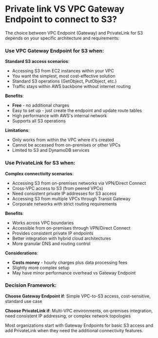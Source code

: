 # Private link VS VPC Gateway Endpoint to connect to S3?

The choice between VPC Endpoint (Gateway) and PrivateLink for S3 depends on your specific architecture and requirements:

### Use VPC Gateway Endpoint for S3 when:

**Standard S3 access scenarios**:

* Accessing S3 from EC2 instances within your VPC
* You want the simplest, most cost-effective solution
* Standard S3 operations (GetObject, PutObject, etc.)
* Traffic stays within AWS backbone without internet routing

**Benefits**:

* **Free** - no additional charges
* Easy to set up - just create the endpoint and update route tables
* High performance with AWS's internal network
* Supports all S3 operations

**Limitations**:

* Only works from within the VPC where it's created
* Cannot be accessed from on-premises or other VPCs
* Limited to S3 and DynamoDB services

### Use PrivateLink for S3 when:

**Complex connectivity scenarios**:

* Accessing S3 from on-premises networks via VPN/Direct Connect
* Cross-VPC access to S3 (from peered VPCs)
* Need consistent private IP addresses for S3 access
* Accessing S3 from multiple VPCs through Transit Gateway
* Corporate networks with strict routing requirements

**Benefits**:

* Works across VPC boundaries
* Accessible from on-premises through VPN/Direct Connect
* Provides consistent private IP endpoints
* Better integration with hybrid cloud architectures
* More granular DNS and routing control

**Considerations**:

* **Costs money** - hourly charges plus data processing fees
* Slightly more complex setup
* May have minor performance overhead vs Gateway Endpoint

### Decision Framework:

**Choose Gateway Endpoint if**: Simple VPC-to-S3 access, cost-sensitive, standard use case

**Choose PrivateLink if**: Multi-VPC environments, on-premises integration, need consistent IP addressing, or complex network topologies

Most organizations start with Gateway Endpoints for basic S3 access and add PrivateLink when they need the additional connectivity features.
